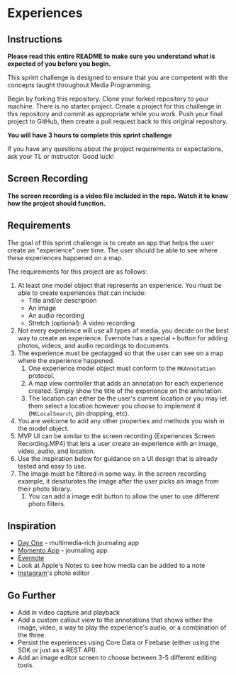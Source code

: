 # Experiences

## Instructions

**Please read this entire README to make sure you understand what is expected of you before you begin.**

This sprint challenge is designed to ensure that you are competent with the concepts taught throughout Media Programming.

Begin by forking this repository. Clone your forked repository to your machine. There is no starter project. Create a project for this challenge in this repository and commit as appropriate while you work. Push your final project to GitHub, then create a pull request back to this original repository.

**You will have 3 hours to complete this sprint challenge**

If you have any questions about the project requirements or expectations, ask your TL or instructor. Good luck!

## Screen Recording

**The screen recording is a video file included in the repo. Watch it to know how the project should function.**

## Requirements

The goal of this sprint challenge is to create an app that helps the user create an "experience" over time. The user should be able to see where these experiences happened on a map.

The requirements for this project are as follows:

1. At least one model object that represents an experience. You must be able to create experiences that can include:
      - Title and/or description
      - An image
      - An audio recording
      - Stretch (optional): A video recording
2. Not every experience will use all types of media, you decide on the best way to create an experience. Evernote has a special `+` button for adding photos, videos, and audio recordings to documents.
3. The experience must be geotagged so that the user can see on a map where the experience happened.
      1. One experience model object must conform to the `MKAnnotation` protocol. 
      2. A map view controller that adds an annotation for each experience created. Simply show the title of the experience on the annotation.
      3. The location can either be the user's current location or you may let them select a location however you choose to implement it (`MKLocalSearch`, pin dropping, etc).
4. You are welcome to add any other properties and methods you wish in the model object.
5. MVP UI can be similar to the screen recording (Experiences Screen Recording.MP4) that lets a user create an experience with an image, video, audio, and location. 
6. Use the inspiration below for guidance on a UI design that is already tested and easy to use.
7. The image must be filtered in some way. In the screen recording example, it desaturates the image after the user picks an image from their photo library. 
      1. You can add a image edit button to allow the user to use different photo filters.

## Inspiration

* [Day One](https://dayoneapp.com) - multimedia-rich journaling app
* [Momento App](https://momentoapp.com) - journaling app
* [Evernote](https://apps.apple.com/us/app/evernote/id281796108)
* Look at Apple's Notes to see how media can be added to a note
* [Instagram](https://apps.apple.com/us/app/instagram/id389801252)'s photo editor

## Go Further
* Add in video capture and playback
* Add a custom callout view to the annotations that shows either the image, video, a way to play the experience's audio, or a combination of the three.
* Persist the experiences using Core Data or Firebase (either using the SDK or just as a REST API).
* Add an image editor screen to choose between 3-5 different editing tools.
